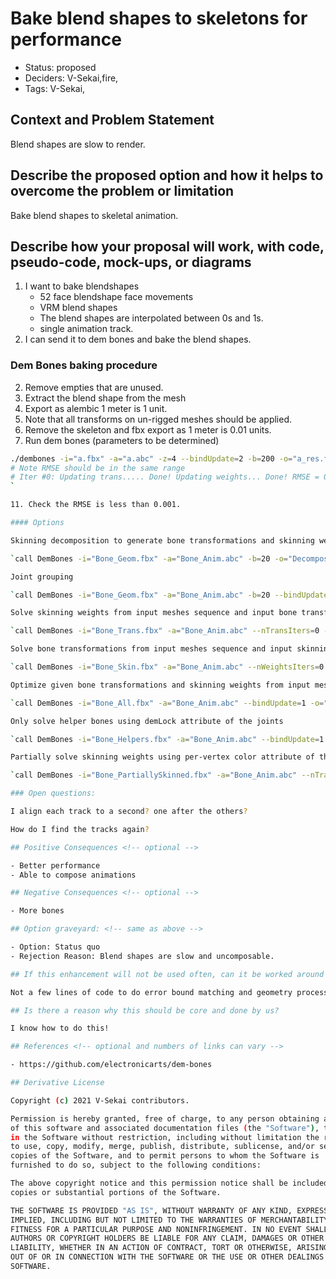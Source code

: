 # Bake blend shapes to skeletons for performance

- Status: proposed <!-- draft | rejected | accepted | deprecated | superseded by -->
- Deciders: V-Sekai,fire,
- Tags: V-Sekai,

## Context and Problem Statement

Blend shapes are slow to render.

## Describe the proposed option and how it helps to overcome the problem or limitation

Bake blend shapes to skeletal animation.

## Describe how your proposal will work, with code, pseudo-code, mock-ups, or diagrams

1. I want to bake blendshapes
   * 52 face blendshape face movements
   * VRM blend shapes
   * The blend shapes are interpolated between 0s and 1s.
   * single animation track.
3. I can send it to dem bones and bake the blend shapes.

### Dem Bones baking procedure

2. Remove empties that are unused.
4. Extract the blend shape from the mesh
6. Export as alembic 1 meter is 1 unit.
5. Note that all transforms on un-rigged meshes should be applied.
9. Remove the skeleton and fbx export as 1 meter is 0.01 units.
10. Run dem bones (parameters to be determined)

```bash
./dembones -i="a.fbx" -a="a.abc" -z=4 --bindUpdate=2 -b=200 -o="a_res.fbx"
# Note RMSE should be in the same range
# Iter #0: Updating trans..... Done! Updating weights... Done! RMSE = 0.00027808
`

11. Check the RMSE is less than 0.001.

#### Options

Skinning decomposition to generate bone transformations and skinning weights from input meshes sequence

`call DemBones -i="Bone_Geom.fbx" -a="Bone_Anim.abc" -b=20 -o="Decomposition_20.fbx"`

Joint grouping 

`call DemBones -i="Bone_Geom.fbx" -a="Bone_Anim.abc" -b=20 --bindUpdate=2 -o="Decomposition_20_grouped.fbx"`

Solve skinning weights from input meshes sequence and input bone transformations

`call DemBones -i="Bone_Trans.fbx" -a="Bone_Anim.abc" --nTransIters=0 -o="SolvedWeights.fbx"`

Solve bone transformations from input meshes sequence and input skinning weights

`call DemBones -i="Bone_Skin.fbx" -a="Bone_Anim.abc" --nWeightsIters=0 -o="SolvedTransformations.fbx"`

Optimize given bone transformations and skinning weights from input meshes sequence

`call DemBones -i="Bone_All.fbx" -a="Bone_Anim.abc" --bindUpdate=1 -o="Optimized.fbx"`

Only solve helper bones using demLock attribute of the joints

`call DemBones -i="Bone_Helpers.fbx" -a="Bone_Anim.abc" --bindUpdate=1 -o="SolvedHelpers.fbx"`

Partially solve skinning weights using per-vertex color attribute of the mesh

`call DemBones -i="Bone_PartiallySkinned.fbx" -a="Bone_Anim.abc" --nTransIters=0 -o="SolvedPartialWeights.fbx"`

### Open questions:

I align each track to a second? one after the others? 

How do I find the tracks again?

## Positive Consequences <!-- optional -->

- Better performance
- Able to compose animations

## Negative Consequences <!-- optional -->

- More bones

## Option graveyard: <!-- same as above -->

- Option: Status quo
- Rejection Reason: Blend shapes are slow and uncomposable.

## If this enhancement will not be used often, can it be worked around with a few lines of script?

Not a few lines of code to do error bound matching and geometry processing.

## Is there a reason why this should be core and done by us?

I know how to do this! 

## References <!-- optional and numbers of links can vary -->

- https://github.com/electronicarts/dem-bones

## Derivative License

Copyright (c) 2021 V-Sekai contributors.

Permission is hereby granted, free of charge, to any person obtaining a copy
of this software and associated documentation files (the "Software"), to deal
in the Software without restriction, including without limitation the rights
to use, copy, modify, merge, publish, distribute, sublicense, and/or sell
copies of the Software, and to permit persons to whom the Software is
furnished to do so, subject to the following conditions:

The above copyright notice and this permission notice shall be included in all
copies or substantial portions of the Software.

THE SOFTWARE IS PROVIDED "AS IS", WITHOUT WARRANTY OF ANY KIND, EXPRESS OR
IMPLIED, INCLUDING BUT NOT LIMITED TO THE WARRANTIES OF MERCHANTABILITY,
FITNESS FOR A PARTICULAR PURPOSE AND NONINFRINGEMENT. IN NO EVENT SHALL THE
AUTHORS OR COPYRIGHT HOLDERS BE LIABLE FOR ANY CLAIM, DAMAGES OR OTHER
LIABILITY, WHETHER IN AN ACTION OF CONTRACT, TORT OR OTHERWISE, ARISING FROM,
OUT OF OR IN CONNECTION WITH THE SOFTWARE OR THE USE OR OTHER DEALINGS IN THE
SOFTWARE.
